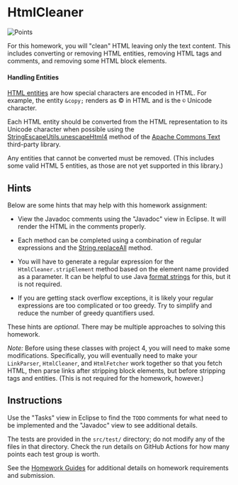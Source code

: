 HtmlCleaner
=================================================

![Points](../../blob/badges/points.svg)

For this homework, you will "clean" HTML leaving only the text content. This includes converting or removing HTML entities, removing HTML tags and comments, and removing some HTML block elements.

#### Handling Entities ####

[HTML entities](https://developer.mozilla.org/en-US/docs/Glossary/Entity) are how special characters are encoded in HTML. For example, the entity `&copy;` renders as &copy; in HTML and is the `©` Unicode character.

Each HTML entity should be converted from the HTML representation to its Unicode character when possible using the [StringEscapeUtils.unescapeHtml4](https://commons.apache.org/proper/commons-text/javadocs/api-release/org/apache/commons/text/StringEscapeUtils.html#unescapeHtml4(java.lang.String)) method of the [Apache Commons Text](https://commons.apache.org/proper/commons-text/) third-party library. 

Any entities that cannot be converted must be removed. (This includes some valid HTML 5 entities, as those are not yet supported in this library.)

## Hints ##

Below are some hints that may help with this homework assignment:

  - View the Javadoc comments using the "Javadoc" view in Eclipse. It will render the HTML in the comments properly.

  - Each method can be completed using a combination of regular expressions and the [String.replaceAll](https://www.cs.usfca.edu/~cs212/javadoc/api/java.base/java/lang/String.html#replaceAll(java.lang.String,java.lang.String)) method.

  - You will have to generate a regular expression for the `HtmlCleaner.stripElement` method based on the element name provided as a parameter. It can be helpful to use Java [format strings](https://www.cs.usfca.edu/~cs212/javadoc/api/java.base/java/util/Formatter.html) for this, but it is not required.

  - If you are getting stack overflow exceptions, it is likely your regular expressions are too complicated or too greedy. Try to simplify and reduce the number of greedy quantifiers used.

These hints are *optional*. There may be multiple approaches to solving this homework.

*Note:* Before using these classes with project 4, you will need to make some modifications. Specifically, you will eventually need to make your `LinkParser`, `HtmlCleaner`, and `HtmlFetcher` work together so that you fetch HTML, then parse links after stripping block elements, but before stripping tags and entities. (This is not required for the homework, however.)

## Instructions ##

Use the "Tasks" view in Eclipse to find the `TODO` comments for what need to be implemented and the "Javadoc" view to see additional details.

The tests are provided in the `src/test/` directory; do not modify any of the files in that directory. Check the run details on GitHub Actions for how many points each test group is worth. 

See the [Homework Guides](https://usf-cs272-spring2023.github.io/resources/homework/) for additional details on homework requirements and submission.